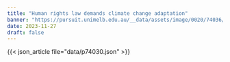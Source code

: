 ```yaml
---
title: "Human rights law demands climate change adaptation"
banner: "https://pursuit.unimelb.edu.au/__data/assets/image/0020/74036/Human-rights-law-demands-climate-change-adaptation_e353058d-a18c-4d87-8147-07d00532d644.jpg"
date: 2023-11-27
draft: false
---
```


{{< json_article file="data/p74030.json" >}}
